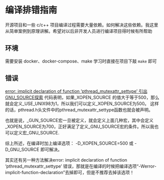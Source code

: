 # 编译排错指南

开源项目和一些 c/c++ 项目编译过程需要大量依赖。如何解决这些依赖。我这里从简单案例到原理讲解。希望对以后非开发人员进行编译项目得时候有所帮助
## 环境
需要安装 docker、docker-compose、make
学习时直接在项目下敲 `make` 即可


## 错误
[error: implicit declaration of function ‘pthread_mutexattr_settype’ 引出GNU_SOURCE探索](https://blog.csdn.net/sky_qing/article/details/8965184)
代码表明，如果_XOPEN_SOURCE 的值大于等于500，那么就会定义_USE_UNIX98为1，所以我们可以定义_XOPEN_SOURCE为500。
这样的话，pthread.h头文件中的pthread_mutexattr_settype函数也就会被声明。

也就是说，_GUN_SOURCE宏一旦被定义，就会定义上面几种宏，其中会定义_XOPEN_SOURCE为700，正好满足了定义_GNU_SOURCE宏的条件。所以我也可以定义宏_GNU_SOURCE.



综上所述，在编译时加上编译选项：
-D_XOPEN_SOURCE=500 或 -D_GNU_SOURCE 即可解决。


其实还有另一种方法解决error: implicit declaration of function ‘pthread_mutexattr_settype’ 错误，那就是在编译的时候把编译选项“-Werror-implicit-function-declaration”去掉即可，但是不推荐去掉该选项！


